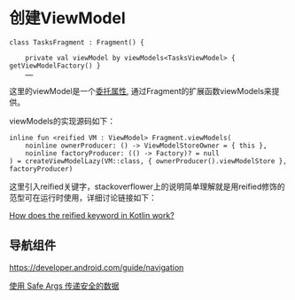 # 创建ViewModel

```
class TasksFragment : Fragment() {

    private val viewModel by viewModels<TasksViewModel> { getViewModelFactory() }
    ……
```

这里的viewModel是一个[委托属性](https://kotlinlang.org/docs/delegated-properties.html), 通过Fragment的扩展函数viewModels来提供。

viewModels的实现源码如下：

```
inline fun <reified VM : ViewModel> Fragment.viewModels(
    noinline ownerProducer: () -> ViewModelStoreOwner = { this },
    noinline factoryProducer: (() -> Factory)? = null
) = createViewModelLazy(VM::class, { ownerProducer().viewModelStore }, factoryProducer)
```

这里引入reified关键字，stackoverflower上的说明简单理解就是用reified修饰的范型可在运行时使用，详细讨论链接如下：

[How does the reified keyword in Kotlin work?](https://stackoverflow.com/questions/45949584/how-does-the-reified-keyword-in-kotlin-work)

## 导航组件

https://developer.android.com/guide/navigation

[使用 Safe Args 传递安全的数据](https://developer.android.com/guide/navigation/navigation-pass-data#Safe-args)
